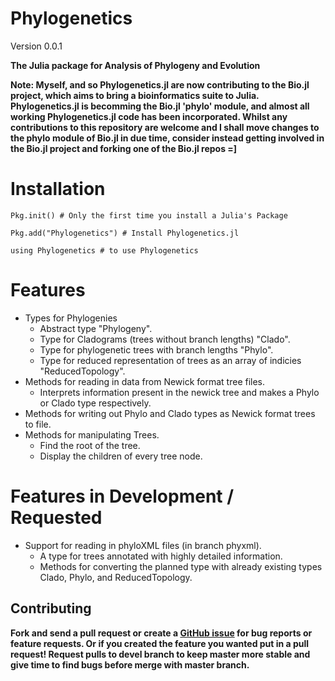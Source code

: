 Phylogenetics
=====
Version 0.0.1

**The Julia package for Analysis of Phylogeny and Evolution**

**Note: Myself, and so Phylogenetics.jl are now contributing to the Bio.jl project, which aims to bring a bioinformatics suite to Julia.**
**Phylogenetics.jl is becomming the Bio.jl 'phylo' module, and almost all working Phylogenetics.jl code has been incorporated. Whilst any contributions to this repository are welcome and I shall move changes to the phylo module of Bio.jl in due time, consider instead getting involved in the Bio.jl project and forking one of the Bio.jl repos =]** 

# Installation
```
Pkg.init() # Only the first time you install a Julia's Package

Pkg.add("Phylogenetics") # Install Phylogenetics.jl

using Phylogenetics # to use Phylogenetics
```

# Features

* Types for Phylogenies
  * Abstract type "Phylogeny".
  * Type for Cladograms (trees without branch lengths) "Clado".
  * Type for phylogenetic trees with branch lengths "Phylo".
  * Type for reduced representation of trees as an array of indicies "ReducedTopology".
* Methods for reading in data from Newick format tree files.
  * Interprets information present in the newick tree and makes a Phylo or Clado type respectively. 
* Methods for writing out Phylo and Clado types as Newick format trees to file.
* Methods for manipulating Trees.
  * Find the root of the tree.
  * Display the children of every tree node.
  
# Features in Development / Requested

* Support for reading in phyloXML files (in branch phyxml).
  * A type for trees annotated with highly detailed information. 
  * Methods for converting the planned type with already existing types Clado, Phylo, and ReducedTopology.
		

Contributing
------------

**Fork and send a pull request or create a [GitHub issue](https://github.com/Ward9250/Phylogenetics.jl/issues) for bug reports or feature requests.  Or if you created the feature you wanted put in a pull request! Request pulls to devel branch to keep master more stable and give time to find bugs before merge with master branch.**
